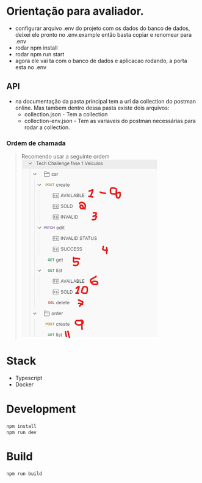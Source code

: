 # Orientação para avaliador.
- configurar arquivo .env do projeto com os dados do banco de dados, deixei ele pronto no .env.example então basta copiar e renomear para .env
- rodar npm install
- rodar npm run start
- agora ele vai ta com o banco de dados e aplicacao rodando, a porta esta no .env

## API
- na documentação da pasta principal tem a url da collection do postman online. Mas tambem dentro dessa pasta existe dois arquivos:
  - collection.json - Tem a collection
  - collection-env.json - Tem as variaveis do postman necessárias para rodar a collection.
  
### Ordem de chamada
> Recomendo usar a seguinte ordem
![Drdem chamada API](./resources/ordem-api.png)

# Stack
- Typescript
- Docker

# Development

```shell
npm install
npm run dev
```

# Build

```shell
npm run build 
```